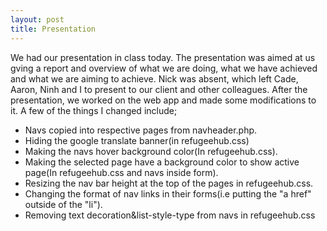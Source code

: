 ```yaml
---
layout: post
title: Presentation
---
```

We had our presentation in class today. The presentation was aimed at us gving a report and overview of what we are doing, what we have achieved and what we are aiming to achieve. Nick was absent, which left Cade, Aaron, Ninh and I to present to our client and other colleagues.
After the presentation, we worked on the web app and made some modifications to it. 
A few  of the things I changed include;

<ul>
<li>Navs copied into respective pages from navheader.php.</li>

<li>Hiding the google translate banner(in refugeehub.css)</li>

<li>Making the navs hover background color(In refugeehub.css).</li>

<li>Making the selected page have a background color to show active page(In refugeehub.css and navs inside form).</li>

<li>Resizing the nav bar height at the top of the pages in refugeehub.css.</li>

<li>Changing the format of nav links in their forms(i.e putting the "a href" outside of the "li").</li>

<li>Removing text decoration&list-style-type from navs in refugeehub.css</li>
</ul>
